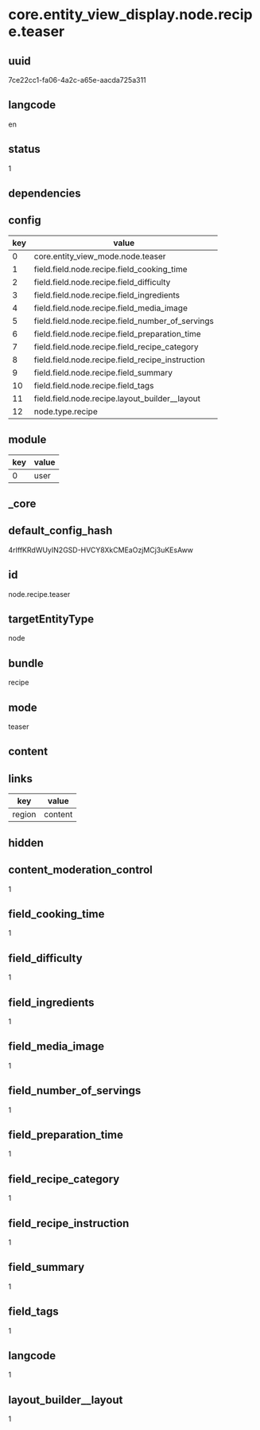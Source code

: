 # core.entity_view_display.node.recipe.teaser

## uuid
7ce22cc1-fa06-4a2c-a65e-aacda725a311

## langcode
en

## status
1

## dependencies

## config
|key|value|
|-|-|
|0|core.entity_view_mode.node.teaser|
|1|field.field.node.recipe.field_cooking_time|
|2|field.field.node.recipe.field_difficulty|
|3|field.field.node.recipe.field_ingredients|
|4|field.field.node.recipe.field_media_image|
|5|field.field.node.recipe.field_number_of_servings|
|6|field.field.node.recipe.field_preparation_time|
|7|field.field.node.recipe.field_recipe_category|
|8|field.field.node.recipe.field_recipe_instruction|
|9|field.field.node.recipe.field_summary|
|10|field.field.node.recipe.field_tags|
|11|field.field.node.recipe.layout_builder__layout|
|12|node.type.recipe|


## module
|key|value|
|-|-|
|0|user|


## _core

## default_config_hash
4rIffKRdWUyIN2GSD-HVCY8XkCMEaOzjMCj3uKEsAww

## id
node.recipe.teaser

## targetEntityType
node

## bundle
recipe

## mode
teaser

## content

## links
|key|value|
|-|-|
|region|content|


## hidden

## content_moderation_control
1

## field_cooking_time
1

## field_difficulty
1

## field_ingredients
1

## field_media_image
1

## field_number_of_servings
1

## field_preparation_time
1

## field_recipe_category
1

## field_recipe_instruction
1

## field_summary
1

## field_tags
1

## langcode
1

## layout_builder__layout
1
